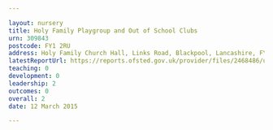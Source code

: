 ```yaml
---

layout: nursery
title: Holy Family Playgroup and Out of School Clubs
urn: 309843
postcode: FY1 2RU
address: Holy Family Church Hall, Links Road, Blackpool, Lancashire, FY1 2RU
latestReportUrl: https://reports.ofsted.gov.uk/provider/files/2468486/urn/309843.pdf
teaching: 0
development: 0
leadership: 2
outcomes: 0
overall: 2
date: 12 March 2015

---
```

